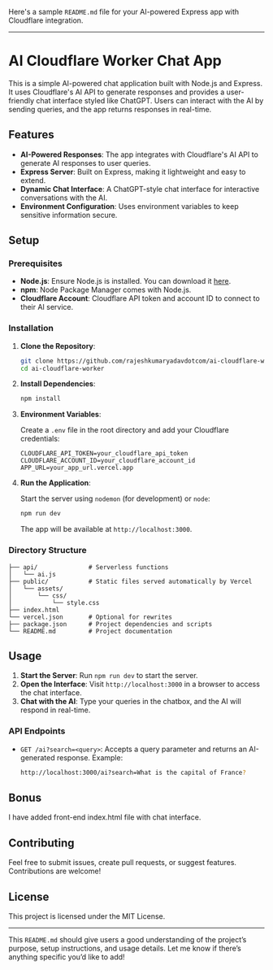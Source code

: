 Here's a sample `README.md` file for your AI-powered Express app with Cloudflare integration.

---

# AI Cloudflare Worker Chat App

This is a simple AI-powered chat application built with Node.js and Express. It uses Cloudflare's AI API to generate responses and provides a user-friendly chat interface styled like ChatGPT. Users can interact with the AI by sending queries, and the app returns responses in real-time.

## Features

- **AI-Powered Responses**: The app integrates with Cloudflare's AI API to generate AI responses to user queries.
- **Express Server**: Built on Express, making it lightweight and easy to extend.
- **Dynamic Chat Interface**: A ChatGPT-style chat interface for interactive conversations with the AI.
- **Environment Configuration**: Uses environment variables to keep sensitive information secure.

## Setup

### Prerequisites

- **Node.js**: Ensure Node.js is installed. You can download it [here](https://nodejs.org/).
- **npm**: Node Package Manager comes with Node.js.
- **Cloudflare Account**: Cloudflare API token and account ID to connect to their AI service.

### Installation

1. **Clone the Repository**:

   ```bash
   git clone https://github.com/rajeshkumaryadavdotcom/ai-cloudflare-worker.git
   cd ai-cloudflare-worker
   ```

2. **Install Dependencies**:

   ```bash
   npm install
   ```

3. **Environment Variables**:

   Create a `.env` file in the root directory and add your Cloudflare credentials:

   ```plaintext
   CLOUDFLARE_API_TOKEN=your_cloudflare_api_token
   CLOUDFLARE_ACCOUNT_ID=your_cloudflare_account_id
   APP_URL=your_app_url.vercel.app
   ```

4. **Run the Application**:

   Start the server using `nodemon` (for development) or `node`:

   ```bash
   npm run dev
   ```

   The app will be available at `http://localhost:3000`.

### Directory Structure

```
├── api/              # Serverless functions
│   └── ai.js
├── public/           # Static files served automatically by Vercel
│   └── assets/
│       └── css/
│           └── style.css
├── index.html
└── vercel.json       # Optional for rewrites
├── package.json      # Project dependencies and scripts
└── README.md         # Project documentation
```

## Usage

1. **Start the Server**: Run `npm run dev` to start the server.
2. **Open the Interface**: Visit `http://localhost:3000` in a browser to access the chat interface.
3. **Chat with the AI**: Type your queries in the chatbox, and the AI will respond in real-time.

### API Endpoints

- `GET /ai?search=<query>`: Accepts a query parameter and returns an AI-generated response. Example:
  
  ```bash
  http://localhost:3000/ai?search=What is the capital of France?
  ```
## Bonus
I have added front-end index.html file with chat interface.


## Contributing

Feel free to submit issues, create pull requests, or suggest features. Contributions are welcome!

## License

This project is licensed under the MIT License.

--- 

This `README.md` should give users a good understanding of the project’s purpose, setup instructions, and usage details. Let me know if there’s anything specific you’d like to add!